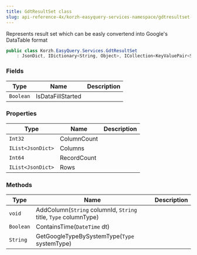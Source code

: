 ```yaml
---
title: GdtResultSet class
slug: api-reference-4x/korzh-easyquery-services-namespace/gdtresultset-class
---
```



Represents result set which can be easly convertend into Google's DataTable format
```csharp
public class Korzh.EasyQuery.Services.GdtResultSet
    : JsonDict, IDictionary<String, Object>, ICollection<KeyValuePair<String, Object>>, IEnumerable<KeyValuePair<String, Object>>, IEnumerable, IDictionary, ICollection, IReadOnlyDictionary<String, Object>, IReadOnlyCollection<KeyValuePair<String, Object>>, ISerializable, IDeserializationCallback, IEqResultSet

```

### Fields

| Type | Name | Description | 
| --- | --- | --- | 
| `Boolean` | IsDataFillStarted |  | 


### Properties

| Type | Name | Description | 
| --- | --- | --- | 
| `Int32` | ColumnCount |  | 
| `IList<JsonDict>` | Columns |  | 
| `Int64` | RecordCount |  | 
| `IList<JsonDict>` | Rows |  | 


### Methods

| Type | Name | Description | 
| --- | --- | --- | 
| `void` | AddColumn(`String` columnId, `String` title, `Type` columnType) |  | 
| `Boolean` | ContainsTime(`DateTime` dt) |  | 
| `String` | GetGoogleTypeBySystemType(`Type` systemType) |  |